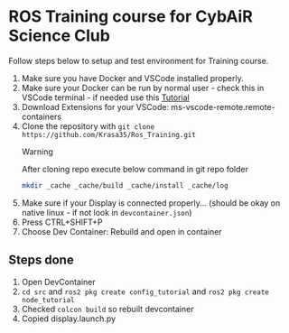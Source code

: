 #   ROS Training course for CybAiR Science Club
Follow steps below to setup and test environment for Training course.
1.  Make sure you have Docker and VSCode installed properly.
1.  Make sure your Docker can be run by normal user - check this in VSCode terminal - if needed use this [Tutorial](https://docs.docker.com/engine/install/linux-postinstall/#manage-docker-as-a-non-root-user)
1.  Download Extensions for your VSCode: ms-vscode-remote.remote-containers
1.  Clone the repository with `git clone https://github.com/Krasa35/Ros_Training.git`
    > [!WARNING]
    > After cloning repo execute below command in git repo folder
    > ``` bash
    > mkdir _cache _cache/build _cache/install _cache/log
    > ```
1.  Make sure if your Display is connected properly... (should be okay on native linux - if not look in `devcontainer.json`)
1.  Press CTRL+SHIFT+P
1.  Choose Dev Container: Rebuild and open in container

##  Steps done
1.  Open DevContainer
1.  `cd src` and `ros2 pkg create config_tutorial` and `ros2 pkg create node_tutorial`
1.  Checked `colcon build` so rebuilt devcontainer
1.  Copied display.launch.py